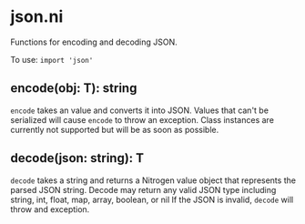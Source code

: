 # json.ni

Functions for encoding and decoding JSON.

To use: `import 'json'`

## encode(obj: T): string

`encode` takes an value and converts it into JSON. Values that can't be serialized will cause
`encode` to throw an exception. Class instances are currently not supported but will be as soon
as possible.

## decode(json: string): T

`decode` takes a string and returns a Nitrogen value object that represents the parsed JSON
string. Decode may return any valid JSON type including string, int, float, map, array,
boolean, or nil If the JSON is invalid, `decode` will throw and exception.
